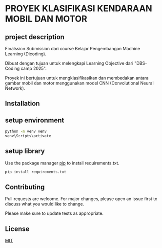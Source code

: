 # PROYEK KLASIFIKASI KENDARAAN MOBIL DAN MOTOR

## project description
Finalssion Submission dari course Belajar Pengembangan Machine Learning (Dicoding).

Dibuat dengan tujuan untuk melengkapi Learning Objective dari "DBS-Coding camp 2025".

Proyek ini bertujuan untuk mengklasifikasikan dan membedakan antara gambar mobil dan motor menggunakan model CNN (Convolutional Neural Network).

## Installation
## setup environment
```bash
python -m venv venv
venv\Scripts\activate
```

## setup library
Use the package manager [pip](https://pip.pypa.io/en/stable/) to install requirements.txt.
```bash
pip install requirements.txt
```



## Contributing

Pull requests are welcome. For major changes, please open an issue first
to discuss what you would like to change.

Please make sure to update tests as appropriate.

## License

[MIT](https://choosealicense.com/licenses/mit/)
